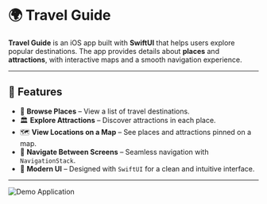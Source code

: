# 🌍 Travel Guide

**Travel Guide** is an iOS app built with **SwiftUI** that helps users explore popular destinations. The app provides details about **places** and **attractions**, with interactive maps and a smooth navigation experience.

---

## 🚀 Features
- 📍 **Browse Places** – View a list of travel destinations.
- 🏛 **Explore Attractions** – Discover attractions in each place.
- 🗺 **View Locations on a Map** – See places and attractions pinned on a map.
- 🔗 **Navigate Between Screens** – Seamless navigation with `NavigationStack`.
- 🎨 **Modern UI** – Designed with `SwiftUI` for a clean and intuitive interface.

---
![Demo Application](./demo.gif)

